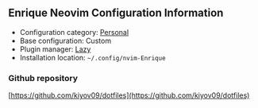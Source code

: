 ## Enrique Neovim Configuration Information

- Configuration category: [Personal](https://github.com/doctorfree/nvim-lazyman#personal-configurations)
- Base configuration:     Custom
- Plugin manager:         [Lazy](https://github.com/folke/lazy.nvim)
- Installation location:  `~/.config/nvim-Enrique`

### Github repository

[https://github.com/kiyov09/dotfiles](https://github.com/kiyov09/dotfiles)

